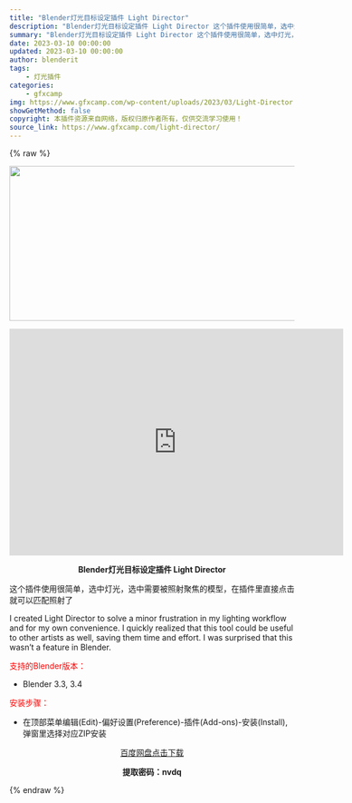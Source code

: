 ```yaml
---
title: "Blender灯光目标设定插件 Light Director"
description: "Blender灯光目标设定插件 Light Director 这个插件使用很简单，选中灯光，选中需要被照射聚焦的模型，在插件里直接点击就可以匹配照射了 I created Light Director..."
summary: "Blender灯光目标设定插件 Light Director 这个插件使用很简单，选中灯光，选中需要被照射聚焦的模型，在插件里直接点击就可以匹配照射了 I created Light Director..."
date: 2023-03-10 00:00:00
updated: 2023-03-10 00:00:00
author: blenderit
tags: 
    - 灯光插件
categories:
    - gfxcamp
img: https://www.gfxcamp.com/wp-content/uploads/2023/03/Light-Director.jpg
showGetMethod: false
copyright: 本插件资源来自网络，版权归原作者所有，仅供交流学习使用！
source_link: https://www.gfxcamp.com/light-director/
---
```


{% raw %}
<div><p><img decoding="async" class="aligncenter size-full wp-image-110510" src="https://www.gfxcamp.com/wp-content/uploads/2023/03/Light-Director.jpg" data-src="https://www.gfxcamp.com/wp-content/uploads/2023/03/Light-Director.jpg" alt="" width="590" height="273" data-srcset="https://www.gfxcamp.com/wp-content/uploads/2023/03/Light-Director.jpg 590w, https://www.gfxcamp.com/wp-content/uploads/2023/03/Light-Director-150x69.jpg 150w" data-sizes="(max-width: 590px) 100vw, 590px"></p><p style="text-align: center;"><iframe loading="lazy" src="https://player.youku.com/embed/XNTk0NzM5MjU3Mg==" width="590" height="400" frameborder="0" allowfullscreen="allowfullscreen" data-mce-fragment="1"></iframe></p><p style="text-align: center;"><strong>Blender灯光目标设定插件 Light Director</strong></p><p>这个插件使用很简单，选中灯光，选中需要被照射聚焦的模型，在插件里直接点击就可以匹配照射了</p><p>I created Light Director to solve a minor frustration in my lighting workflow and for my own convenience. I quickly realized that this tool could be useful to other artists as well, saving them time and effort. I was surprised that this wasn’t a feature in Blender.</p><p style="text-align: left;"><span style="color: #ff0000;">支持的Blender版本：</span></p><ul>
<li style="text-align: left;">Blender 3.3, 3.4</li>
</ul><p style="text-align: left;"><span style="color: #ff0000;">安装步骤：</span></p><ul>
<li>在顶部菜单编辑(Edit)-偏好设置(Preference)-插件(Add-ons)-安装(Install),弹窗里选择对应ZIP安装</li>
</ul><p style="text-align: center;"><a class="maxbutton-3 maxbutton maxbutton-baidu" target="_blank" rel="noopener" href="https://pan.baidu.com/s/1DfCBRcVUHFJYJpZ6gMN6yA?pwd=nvdq"><span class="mb-text">百度网盘点击下载</span></a></p><p style="text-align: center;"><strong>提取密码：nvdq</strong></p></div>
<div style="display: none">gfxcamp</div>
{% endraw %}